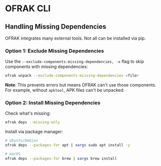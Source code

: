 # OFRAK CLI

## Handling Missing Dependencies

OFRAK integrates many external tools. Not all can be installed via pip.

### Option 1: Exclude Missing Dependencies

Use the `--exclude-components-missing-dependencies, -x` flag to skip components with missing dependencies:

```bash
ofrak unpack --exclude-components-missing-dependencies <file>
```

**Note**: This prevents errors but means OFRAK can't use those components.
For example, without `apktool`, APK files can't be unpacked.

### Option 2: Install Missing Dependencies

Check what's missing:

```bash
ofrak deps --missing-only
```

Install via package manager:

```bash
# Ubuntu/Debian
ofrak deps --packages-for apt | xargs sudo apt install -y

# macOS
ofrak deps --packages-for brew | xargs brew install
```

